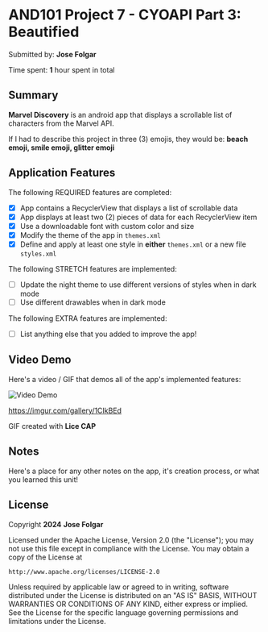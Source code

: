 # AND101 Project 7 - CYOAPI Part 3: Beautified

Submitted by: **Jose Folgar**

Time spent: **1** hour spent in total

## Summary

**Marvel Discovery** is an android app that displays a scrollable list of characters from the Marvel API.

If I had to describe this project in three (3) emojis, they would be: **beach emoji, smile emoji, glitter emoji**

## Application Features

The following REQUIRED features are completed:

- [x] App contains a RecyclerView that displays a list of scrollable data
- [x] App displays at least two (2) pieces of data for each RecyclerView item
- [x] Use a downloadable font with custom color and size
- [x] Modify the theme of the app in `themes.xml`
- [x] Define and apply at least one style in **either** `themes.xml` or a new file `styles.xml`

The following STRETCH features are implemented:

- [ ] Update the night theme to use different versions of styles when in dark mode
- [ ] Use different drawables when in dark mode

The following EXTRA features are implemented:

- [ ] List anything else that you added to improve the app!

## Video Demo

Here's a video / GIF that demos all of the app's implemented features:

<img src='https://i.imgur.com/3OAU2zO.gif' title='Video Demo' width='' alt='Video Demo' />

https://imgur.com/gallery/1CIkBEd

GIF created with **Lice CAP**

## Notes

Here's a place for any other notes on the app, it's creation process, or what you learned this unit!

## License

Copyright **2024** **Jose Folgar**

Licensed under the Apache License, Version 2.0 (the "License");
you may not use this file except in compliance with the License.
You may obtain a copy of the License at

    http://www.apache.org/licenses/LICENSE-2.0

Unless required by applicable law or agreed to in writing, software
distributed under the License is distributed on an "AS IS" BASIS,
WITHOUT WARRANTIES OR CONDITIONS OF ANY KIND, either express or implied.
See the License for the specific language governing permissions and
limitations under the License.
